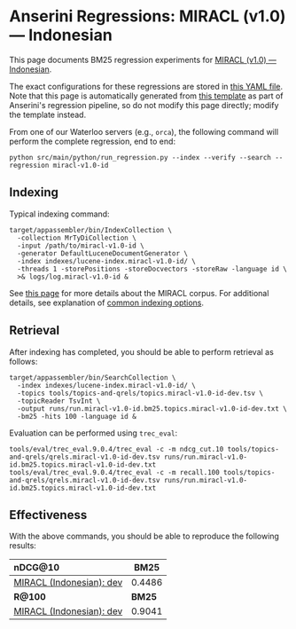 # Anserini Regressions: MIRACL (v1.0) &mdash; Indonesian

This page documents BM25 regression experiments for [MIRACL (v1.0) &mdash; Indonesian](https://github.com/project-miracl/miracl).

The exact configurations for these regressions are stored in [this YAML file](../../src/main/resources/regression/miracl-v1.0-id.yaml).
Note that this page is automatically generated from [this template](../../src/main/resources/docgen/templates/miracl-v1.0-id.template) as part of Anserini's regression pipeline, so do not modify this page directly; modify the template instead.

From one of our Waterloo servers (e.g., `orca`), the following command will perform the complete regression, end to end:

```
python src/main/python/run_regression.py --index --verify --search --regression miracl-v1.0-id
```

## Indexing

Typical indexing command:

```
target/appassembler/bin/IndexCollection \
  -collection MrTyDiCollection \
  -input /path/to/miracl-v1.0-id \
  -generator DefaultLuceneDocumentGenerator \
  -index indexes/lucene-index.miracl-v1.0-id/ \
  -threads 1 -storePositions -storeDocvectors -storeRaw -language id \
  >& logs/log.miracl-v1.0-id &
```

See [this page](https://github.com/project-miracl/miracl) for more details about the MIRACL corpus.
For additional details, see explanation of [common indexing options](../../docs/common-indexing-options.md).

## Retrieval

After indexing has completed, you should be able to perform retrieval as follows:

```
target/appassembler/bin/SearchCollection \
  -index indexes/lucene-index.miracl-v1.0-id/ \
  -topics tools/topics-and-qrels/topics.miracl-v1.0-id-dev.tsv \
  -topicReader TsvInt \
  -output runs/run.miracl-v1.0-id.bm25.topics.miracl-v1.0-id-dev.txt \
  -bm25 -hits 100 -language id &
```

Evaluation can be performed using `trec_eval`:

```
tools/eval/trec_eval.9.0.4/trec_eval -c -m ndcg_cut.10 tools/topics-and-qrels/qrels.miracl-v1.0-id-dev.tsv runs/run.miracl-v1.0-id.bm25.topics.miracl-v1.0-id-dev.txt
tools/eval/trec_eval.9.0.4/trec_eval -c -m recall.100 tools/topics-and-qrels/qrels.miracl-v1.0-id-dev.tsv runs/run.miracl-v1.0-id.bm25.topics.miracl-v1.0-id-dev.txt
```

## Effectiveness

With the above commands, you should be able to reproduce the following results:

| **nDCG@10**                                                                                                  | **BM25**  |
|:-------------------------------------------------------------------------------------------------------------|-----------|
| [MIRACL (Indonesian): dev](https://github.com/project-miracl/miracl)                                         | 0.4486    |
| **R@100**                                                                                                    | **BM25**  |
| [MIRACL (Indonesian): dev](https://github.com/project-miracl/miracl)                                         | 0.9041    |
